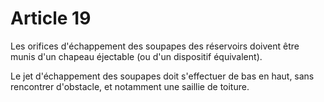 # Article 19

Les orifices d'échappement des soupapes des réservoirs doivent être munis d'un chapeau éjectable (ou d'un dispositif équivalent).

Le jet d'échappement des soupapes doit s'effectuer de bas en haut, sans rencontrer d'obstacle, et notamment une saillie de toiture.
